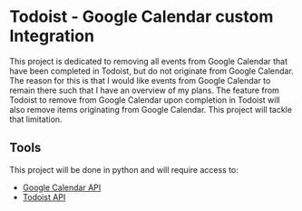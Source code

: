 # Todoist - Google Calendar custom Integration

This project is dedicated to removing all events from Google Calendar that have been completed in Todoist, but do not originate from Google Calendar. The reason for this is that I would like events from Google Calendar to remain there such that I have an overview of my plans. The feature from Todoist to remove from Google Calendar upon completion in Todoist will also remove items originating from Google Calendar. This project will tackle that limitation.

## Tools
This project will be done in python and will require access to:
- [Google Calendar API](https://developers.google.com/calendar/api/guides/overview)
- [Todoist API](https://developer.todoist.com/sync/v9/#overview)
